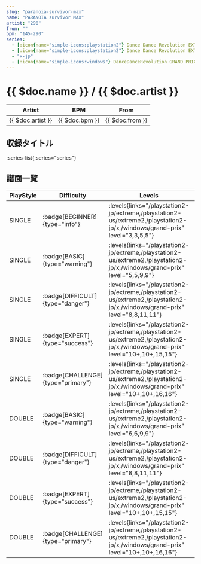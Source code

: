 ```yaml
---
slug: "paranoia-survivor-max"
name: "PARANOIA survivor MAX"
artist: "290"
from: ""
bpm: "145-290"
series:
  - [:icon{name="simple-icons:playstation2"} Dance Dance Revolution EXTREME :icon{name="flag:jp-4x3"}](/playstation2-jp/extreme)
  - [:icon{name="simple-icons:playstation2"} Dance Dance Revolution EXTREME 2 :icon{name="flag:us-4x3"}](/playstation2-us/extreme2)
  - "x-jp"
  - [:icon{name="simple-icons:windows"} DanceDanceRevolution GRAND PRIX (グランプリプレー)](/windows/grand-prix)
---
```


# {{ $doc.name }} / {{ $doc.artist }}

|Artist|BPM|From|
|------|---|----|
|{{ $doc.artist }}|{{ $doc.bpm }}|{{ $doc.from }}|

## 収録タイトル

:series-list{:series="series"}

## 譜面一覧

|PlayStyle|Difficulty|Levels|Notes|Movie|
|---------|----------|------|-----|-----|
|SINGLE| :badge[BEGINNER]{type="info"}| :levels{links="/playstation2-jp/extreme,/playstation2-us/extreme2,/playstation2-jp/x,/windows/grand-prix" level="3,3,5,5"}|121/0||
|SINGLE| :badge[BASIC]{type="warning"}| :levels{links="/playstation2-jp/extreme,/playstation2-us/extreme2,/playstation2-jp/x,/windows/grand-prix" level="5,5,9,9"}|258/2||
|SINGLE| :badge[DIFFICULT]{type="danger"}| :levels{links="/playstation2-jp/extreme,/playstation2-us/extreme2,/playstation2-jp/x,/windows/grand-prix" level="8,8,11,11"}|377/2||
|SINGLE| :badge[EXPERT]{type="success"}| :levels{links="/playstation2-jp/extreme,/playstation2-us/extreme2,/playstation2-jp/x,/windows/grand-prix" level="10+,10+,15,15"}|567/5||
|SINGLE| :badge[CHALLENGE]{type="primary"}| :levels{links="/playstation2-jp/extreme,/playstation2-us/extreme2,/playstation2-jp/x,/windows/grand-prix" level="10+,10+,16,16"}|613/4||
|DOUBLE| :badge[BASIC]{type="warning"}| :levels{links="/playstation2-jp/extreme,/playstation2-us/extreme2,/playstation2-jp/x,/windows/grand-prix" level="6,6,9,9"}|258/2||
|DOUBLE| :badge[DIFFICULT]{type="danger"}| :levels{links="/playstation2-jp/extreme,/playstation2-us/extreme2,/playstation2-jp/x,/windows/grand-prix" level="8,8,11,11"}|375/3||
|DOUBLE| :badge[EXPERT]{type="success"}| :levels{links="/playstation2-jp/extreme,/playstation2-us/extreme2,/playstation2-jp/x,/windows/grand-prix" level="10+,10+,15,15"}|533/3||
|DOUBLE| :badge[CHALLENGE]{type="primary"}| :levels{links="/playstation2-jp/extreme,/playstation2-us/extreme2,/playstation2-jp/x,/windows/grand-prix" level="10+,10+,16,16"}|613/4||
